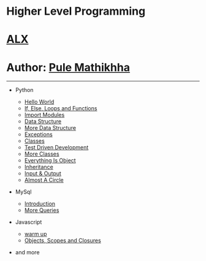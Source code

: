 # Higher Level Programming
# [ALX](https://www.alxafrica.com)
# Author: [Pule Mathikhha](https://pulemathikha.wordpress.com)
-------
* Python 
	* [Hello World](https://github.com/TheeKingZa/alx-higher_level_programming/tree/master/0x00-python-hello_world)
	* [If, Else, Loops and Functions](https://github.com/TheeKingZa/alx-higher_level_programming/tree/master/0x01-python-if_else_loops_functions)
	* [Import Modules](https://github.com/TheeKingZa/alx-higher_level_programming/tree/master/0x02-python-import_modules)
	* [Data Structure](https://github.com/TheeKingZa/alx-higher_level_programming/tree/master/0x03-python-data_structures)
	* [More Data Structure](https://github.com/TheeKingZa/alx-higher_level_programming/tree/master/0x04-python-more_data_structures)
	* [Exceptions](https://github.com/TheeKingZa/alx-higher_level_programming/tree/master/0x05-python-exceptions)
	* [Classes](https://github.com/TheeKingZa/alx-higher_level_programming/tree/master/0x06-python-classes)
	* [Test Driven Development](https://github.com/TheeKingZa/alx-higher_level_programming/tree/master/0x07-python-test_driven_development)
	* [More Classes](https://github.com/TheeKingZa/alx-higher_level_programming/tree/master/0x08-python-more_classes)
	* [Everything Is Object](https://github.com/TheeKingZa/alx-higher_level_programming/tree/master/0x09-python-everything_is_object)
	* [Inheritance](https://github.com/TheeKingZa/alx-higher_level_programming/tree/master/0x0A-python-inheritance)
	* [Input & Output](https://github.com/TheeKingZa/alx-higher_level_programming/tree/master/0x0B-python-input_output)
	* [Almost A Circle](https://github.com/TheeKingZa/alx-higher_level_programming/tree/master/0x0C-python-almost_a_circle)

* MySql 
	* [Introduction](https://github.com/TheeKingZa/alx-higher_level_programming/tree/master/0x0D-SQL_introduction)
	* [More Queries](https://github.com/TheeKingZa/alx-higher_level_programming/tree/master/0x0E-SQL_more_queries)

* Javascript
	* [warm up](https://github.com/TheeKingZa/alx-higher_level_programming/tree/master/0x12-javascript-warm_up)
	* [Objects, Scopes and Closures](https://github.com/TheeKingZa/alx-higher_level_programming/tree/master/0x13-javascript_objects_scopes_closures)
* and more 

[]()
====================================================================================
